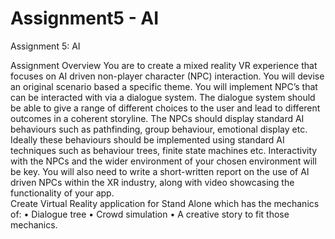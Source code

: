 # Assignment5 - AI
Assignment 5: AI

Assignment Overview
You are to create a mixed reality VR experience that focuses on AI driven non-player character (NPC) interaction.  You will devise an original scenario based a specific theme.
You will implement NPC’s that can be interacted with via a dialogue system. The dialogue system should be able to give a range of different choices to the user and lead to different outcomes in a coherent storyline.
The NPCs should display standard AI behaviours such as pathfinding, group behaviour, emotional display etc. Ideally these behaviours should be implemented using standard AI techniques such as behaviour trees, finite state machines etc.
Interactivity with the NPCs and the wider environment of your chosen environment will be key.  You will also need to write a short-written report on the use of AI driven NPCs within the XR industry, along with video showcasing the functionality of your app.  
Create Virtual Reality application for Stand Alone which has the mechanics of:
•	Dialogue tree
•	Crowd simulation
•	A creative story to fit those mechanics.  

